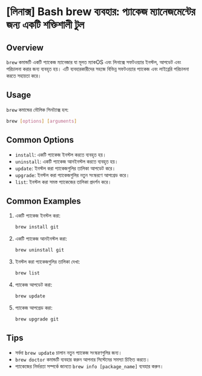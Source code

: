 # [লিনাক্স] Bash brew ব্যবহার: প্যাকেজ ম্যানেজমেন্টের জন্য একটি শক্তিশালী টুল

## Overview
`brew` কমান্ডটি একটি প্যাকেজ ম্যানেজার যা মূলত ম্যাকOS এবং লিনাক্সে সফটওয়্যার ইনস্টল, আপডেট এবং পরিচালনা করার জন্য ব্যবহৃত হয়। এটি ব্যবহারকারীদের সহজে বিভিন্ন সফটওয়্যার প্যাকেজ এবং লাইব্রেরি পরিচালনা করতে সহায়তা করে।

## Usage
`brew` কমান্ডের মৌলিক সিনট্যাক্স হল:

```bash
brew [options] [arguments]
```

## Common Options
- `install`: একটি প্যাকেজ ইনস্টল করতে ব্যবহৃত হয়।
- `uninstall`: একটি প্যাকেজ আনইনস্টল করতে ব্যবহৃত হয়।
- `update`: ইনস্টল করা প্যাকেজগুলির তালিকা আপডেট করে।
- `upgrade`: ইনস্টল করা প্যাকেজগুলির নতুন সংস্করণে আপগ্রেড করে।
- `list`: ইনস্টল করা সমস্ত প্যাকেজের তালিকা প্রদর্শন করে।

## Common Examples
1. একটি প্যাকেজ ইনস্টল করা:
   ```bash
   brew install git
   ```

2. একটি প্যাকেজ আনইনস্টল করা:
   ```bash
   brew uninstall git
   ```

3. ইনস্টল করা প্যাকেজগুলির তালিকা দেখা:
   ```bash
   brew list
   ```

4. প্যাকেজ আপডেট করা:
   ```bash
   brew update
   ```

5. প্যাকেজ আপগ্রেড করা:
   ```bash
   brew upgrade git
   ```

## Tips
- সর্বদা `brew update` চালান নতুন প্যাকেজ সংস্করণগুলির জন্য।
- `brew doctor` কমান্ডটি ব্যবহার করুন আপনার সিস্টেমের সমস্যা চিহ্নিত করতে।
- প্যাকেজের নির্ভরতা সম্পর্কে জানতে `brew info [package_name]` ব্যবহার করুন।